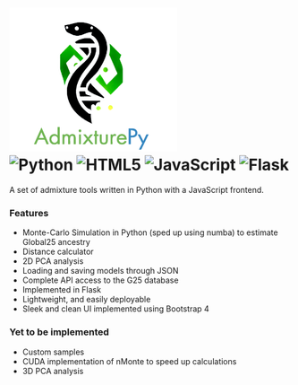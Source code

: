 # <img src="logo-square-full-no-padding.png" width="300" height="256" /> <br> ![Python](https://img.shields.io/badge/python-3670A0?style=for-the-badge&logo=python&logoColor=ffdd54) ![HTML5](https://img.shields.io/badge/html5-%23E34F26.svg?style=for-the-badge&logo=html5&logoColor=white) ![JavaScript](https://img.shields.io/badge/javascript-%23323330.svg?style=for-the-badge&logo=javascript&logoColor=%23F7DF1E) ![Flask](https://img.shields.io/badge/flask-%23000.svg?style=for-the-badge&logo=flask&logoColor=white)


A set of admixture tools written in Python with a JavaScript frontend.

### Features

* Monte-Carlo Simulation in Python (sped up using numba) to estimate Global25 ancestry
* Distance calculator
* 2D PCA analysis
* Loading and saving models through JSON
* Complete API access to the G25 database
* Implemented in Flask
* Lightweight, and easily deployable
* Sleek and clean UI implemented using Bootstrap 4

### Yet to be implemented

* Custom samples
* CUDA implementation of nMonte to speed up calculations
* 3D PCA analysis
